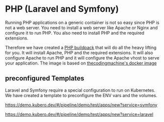 # PHP (Laravel and Symfony)

Running PHP applications on a generic container is not so easy since PHP is not a web server. You need to install a web server like Apache or Nginx and configure it to run PHP. You also need to install PHP and the required extensions. 

Therefore we have created a [PHP buildpack](https://github.com/kubero-dev/buildpacks/blob/main/packs/php-laravel/Dockerfile) that will do all the heavy lifting for you. It will install Apache, PHP and the required extensions. It will also configure Apache to run PHP and it will configure the Apache vhost to serve your application. The image is based on [thecodingmachine's docker image](https://github.com/thecodingmachine/docker-images-php)


## preconfigured Templates
Laravel and Symfony require a special configuration to run on Kubernetes. We have created a template to preconfigure the ENV vars and the volumes.

https://demo.kubero.dev/#/pipeline/demo/test/apps/new?service=symfony 

https://demo.kubero.dev/#/pipeline/demo/test/apps/new?service=laravel 